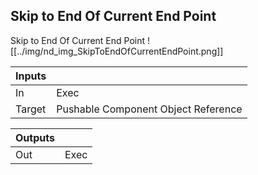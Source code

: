 ## Skip to End Of Current End Point
Skip to End Of Current End Point
![[../img/nd_img_SkipToEndOfCurrentEndPoint.png]]

|Inputs||
|--|--|
| In | Exec |
| Target | Pushable Component Object Reference |

|Outputs||
|--|--|
| Out | Exec |

